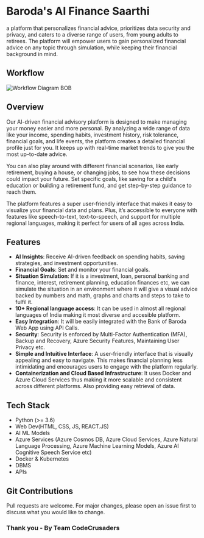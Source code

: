 # Baroda's AI Finance Saarthi
 a platform that personalizes financial advice, prioritizes data security and privacy, and caters to a diverse range of users, from young adults to retirees. The platform will empower users to gain personalized financial advice on any topic through simulation, while keeping their financial background in mind.

## Workflow
![Workflow Diagram BOB](https://github.com/SGCODEX/Baroda-s-AI-Finance-Saarthi/assets/64886313/b197fb33-0f68-4695-b79b-41afc93c01bc)


## Overview
Our AI-driven financial advisory platform is designed to make managing your money easier and more personal. By analyzing a wide range of data like your income, spending habits, investment history, risk tolerance, financial goals, and life events, the platform creates a detailed financial profile just for you. It keeps up with real-time market trends to give you the most up-to-date advice.

You can also play around with different financial scenarios, like early retirement, buying a house, or changing jobs, to see how these decisions could impact your future. Set specific goals, like saving for a child's education or building a retirement fund, and get step-by-step guidance to reach them.

The platform features a super user-friendly interface that makes it easy to visualize your financial data and plans. Plus, it’s accessible to everyone with features like speech-to-text, text-to-speech, and support for multiple regional languages, making it perfect for users of all ages across India.

## Features

- **AI Insights**: Receive AI-driven feedback on spending habits, saving strategies, and investment opportunities.
- **Financial Goals**: Set and monitor your financial goals.
- **Situation Simulation**: If it is a investment, loan, personal banking and finance, interest, retirement planning, education finances etc, we can simulate the situation in an environment where it will give a visual advice backed by numbers and math, graphs and charts and steps to take to fulfil it.
- **10+ Regional language access**: It can be used in almost all regional languages of India making it most diverse and accesible platform.
- **Easy Integration**: It will be easily integrated with the Bank of Baroda Web App using API Calls.
- **Security**: Security is enforced by Multi-Factor Authentication (MFA), Backup and Recovery, Azure Security Features, Maintaining User Privacy etc.
- **Simple and Intuitive Interface**: A user-friendly interface that is visually appealing and easy to navigate. This makes financial planning less intimidating and encourages users to engage with the platform regularly.
- **Containerization and Cloud Based Infrastructure**: It uses Docker and Azure Cloud Services thus making it more scalable and consistent across different platforms. Also providing easy retrieval of data.

## Tech Stack
- Python (>= 3.6)
- Web Dev(HTML, CSS, JS, REACT.JS)
- AI ML Models
- Azure Services (Azure Cosmos DB, Azure Cloud Services, Azure Natural Language Processing, Azure Machine Learning Models, Azure AI Cognitive Speech Service etc)
- Docker & Kubernetes
- DBMS
- APIs

## Git Contributions
Pull requests are welcome. For major changes, please open an issue first to discuss what you would like to change.

### Thank you - By Team CodeCrusaders
